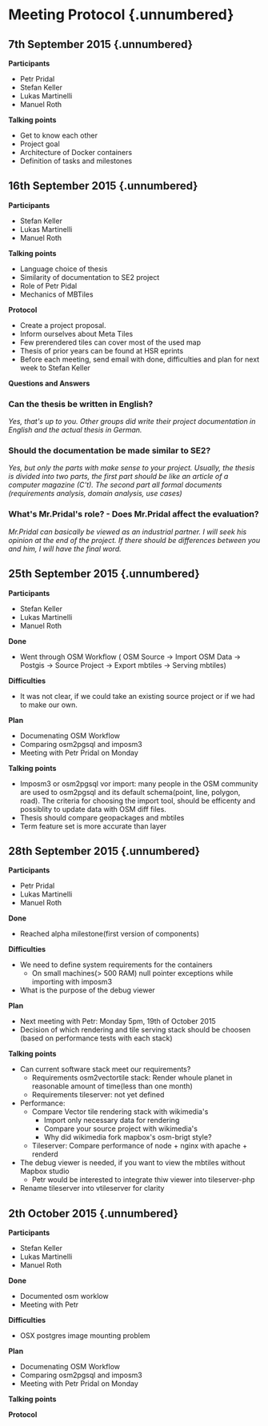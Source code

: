 # Meeting Protocol {.unnumbered}

## 7th September 2015 {.unnumbered}

**Participants**

- Petr Pridal
- Stefan Keller
- Lukas Martinelli
- Manuel Roth


**Talking points**

- Get to know each other
- Project goal
- Architecture of Docker containers
- Definition of tasks and milestones

## 16th September 2015 {.unnumbered}

**Participants**

- Stefan Keller
- Lukas Martinelli
- Manuel Roth

**Talking points**

- Language choice of thesis
- Similarity of documentation to SE2 project
- Role of Petr Pidal
- Mechanics of MBTiles

**Protocol**

- Create a project proposal.
- Inform ourselves about Meta Tiles
- Few prerendered tiles can cover most of the used map
- Thesis of prior years can be found at HSR eprints
- Before each meeting, send email with done, difficulties and plan for next week to Stefan Keller

**Questions and Answers**

### Can the thesis be written in English?
*Yes, that's up to you. Other groups did write their project documentation in English and the actual thesis in German.*

### Should the documentation be made similar to SE2?
*Yes, but only the parts with make sense to your project. Usually, the thesis is divided into two parts, the first part should be like an article of a computer magazine (C't). The second part all formal documents (requirements analysis, domain analysis, use cases)*

### What's Mr.Pridal's role? - Does Mr.Pridal affect the evaluation?
*Mr.Pridal can basically be viewed as an industrial partner. I will seek his opinion at the end of the project. If there should be differences between you and him, I will have the final word.*

## 25th September 2015 {.unnumbered}

**Participants**

- Stefan Keller
- Lukas Martinelli
- Manuel Roth

**Done**

- Went through OSM Workflow ( OSM Source -> Import OSM Data -> Postgis -> Source Project -> Export mbtiles -> Serving mbtiles)


**Difficulties**

- It was not clear, if we could take an existing source project or if we had to make our own.

**Plan**

- Documenating OSM Workflow
- Comparing osm2pgsql and imposm3
- Meeting with Petr Pridal on Monday

**Talking points**
- Imposm3 or osm2pgsql vor import: many people in the OSM community are used to osm2pgsql and its default schema(point, line, polygon, road). The criteria for choosing the import tool, should be efficenty and possiblity to update data with OSM diff files.
- Thesis should compare geopackages and mbtiles 
- Term feature set is more accurate than layer

## 28th September 2015 {.unnumbered}

**Participants**

- Petr Pridal
- Lukas Martinelli
- Manuel Roth

**Done**

- Reached alpha milestone(first version of components)


**Difficulties**

- We need to define system requirements for the containers
  - On small machines(> 500 RAM) null pointer exceptions while importing with imposm3
- What is the purpose of the debug viewer

**Plan**

- Next meeting with Petr: Monday 5pm, 19th of October 2015
- Decision of which rendering and tile serving stack should be choosen (based on performance tests with each stack)

**Talking points**
- Can current software stack meet our requirements?
	- Requirements osm2vectortile stack: Render whoule planet in reasonable amount of time(less than one month)
	- Requirements tileserver: not yet defined
- Performance:
	- Compare Vector tile rendering stack with wikimedia's
		- Import only necessary data for rendering
		- Compare your source project with wikimedia's
		- Why did wikimedia fork mapbox's osm-brigt style?
	- Tileserver: Compare performance of node + nginx with apache + renderd
- The debug viewer is needed, if you want to view the mbtiles without Mapbox studio
	- Petr would be interested to integrate thiw viewer into tileserver-php
- Rename tileserver into vtileserver for clarity

## 2th October 2015 {.unnumbered}

**Participants**

- Stefan Keller
- Lukas Martinelli
- Manuel Roth

**Done**

- Documented osm worklow
- Meeting with Petr


**Difficulties**

- OSX postgres image mounting problem

**Plan**

- Documenating OSM Workflow
- Comparing osm2pgsql and imposm3
- Meeting with Petr Pridal on Monday

**Talking points**


**Protocol**

